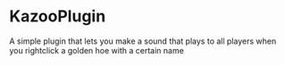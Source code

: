 # KazooPlugin
A simple plugin that lets you make a sound that plays to all players when you rightclick a golden hoe with a certain name
